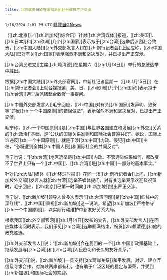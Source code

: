 ```yaml
---
title: 北京就美日欧等国拟派团赴台致贺严正交涉
---
```

`1/16/2024 2:01 PM UTC` [轉載自GNews](https://gnews.org/articles/2225077)

（[[zh:北京]]／[[zh:新加坡]]综合讯）针对[[zh:台湾媒体]]报道，[[zh:美国]]、[[zh:日本]]和[[zh:欧洲]]几个[[zh:国家]]表示拟于[[zh:台湾]]选举后派团赴台致贺，[[zh:中国大陆]][[zh:外交部发言人]]在[[zh:例行记者会]]上回应称，[[zh:中国大陆]]已对有关[[zh:国家]]表示强烈不满和坚决反对，并已提出严正交涉。

[[zh:台湾民进党]]主席[[zh:赖清德]]在星期六（[[zh:1月13日]]）举行的总统选举中胜出。

根据[[zh:中国大陆]][[zh:外交部官网]]，中新社记者星期一（[[zh:1月15日]]）在[[zh:例行记者会]]上就台媒报道，美、日、[[zh:欧洲]]几个[[zh:国家]]表示拟于[[zh:台湾]]选举后派团赴台致贺一事提问。

[[zh:中国外交部发言人]]毛宁回应，[[zh:中国]]对有关[[zh:国家]]发声明、致贺等“违反[[zh:一个中国原则]]的错误做法”，表示强烈不满和坚决反对，已提出严正交涉。

毛宁称，[[zh:一个中国原则]]是[[zh:中国]]与世界各国建立和发展[[zh:外交]]关系的[[zh:政治]]基础，是“公认的国际关系准则和国际社会普遍共识”。她说，国际上谁违反[[zh:一个中国原则]]，就是干涉[[zh:中国]]内政、侵犯[[zh:中国]]主权，“必将遭到全体[[zh:中国人民]]和国际社会的共同反对”。

毛宁也说：“[[zh:台湾]]地区选举是[[zh:中国]]内政。不管选举结果如何，都改变不了世界上只有一个[[zh:中国]]、[[zh:台湾]]是[[zh:中国]]一部分的基本事实。”

针对[[zh:大陆]]媒体《[[zh:环球时报]]》在同一场[[zh:例行记者会]]上问，[[zh:新加坡外交部]]发言人就[[zh:台湾]]选举答媒体提问，对有关选举表示欢迎及祝贺时，毛宁回应，[[zh:北京]]已第一时间向[[zh:新加坡]]提出严正交涉。

毛宁说，[[zh:新加坡]]领导人曾多次表示“[[zh:台湾问题]]是[[zh:中国]]红线中的深红线”，[[zh:中国]]重视[[zh:新加坡]]这一说法，希望[[zh:新加坡]]严格恪守[[zh:一个中国原则]]，以实际行动维护中新友好关系大局。

根据我国[[zh:外交部官网]][[zh:1月14日]]发布的文告，[[zh:外交部发言人]]在回应媒体询问时表示，我们乐见[[zh:台湾]]选举圆满结束，祝贺[[zh:赖清德]]和他的政党胜选。

[[zh:外交部发言人]]说：“[[zh:新加坡]]会在我们的‘一个[[zh:中国]]’政策基础上，继续发展与[[zh:台湾]]和[[zh:台湾]]人民密切和长久的友好关系。”

[[zh:外交部]]说，[[zh:新加坡]]一贯支持[[zh:两岸关系]]和平发展。对话、建立互信及寻求合作，对海峡两岸都有利，也有助于广泛区域的稳定与繁荣，并受到[[zh:新加坡]]和国际社会的欢迎。
